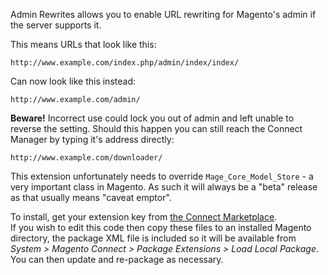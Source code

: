 Admin Rewrites allows you to enable URL rewriting for Magento's admin if the server supports it.

This means URLs that look like this:

    http://www.example.com/index.php/admin/index/index/

Can now look like this instead:

    http://www.example.com/admin/

**Beware!** Incorrect use could lock you out of admin and left unable to reverse the setting.
Should this happen you can still reach the Connect Manager by typing it's address directly:

    http://www.example.com/downloader/

This extension unfortunately needs to override `Mage_Core_Model_Store` - a very important class in Magento.
As such it will always be a "beta" release as that usually means "caveat emptor".

To install, get your extension key from [the Connect Marketplace](http://www.magentocommerce.com/magento-connect/admin-rewrites.html).  
If you wish to edit this code then copy these files to an installed Magento directory, the package XML file is included so it will be available from _System > Magento Connect > Package Extensions > Load Local Package_.
You can then update and re-package as necessary.
